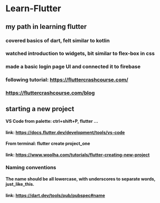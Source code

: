 # Learn-Flutter
## my path in learning flutter

### covered basics of dart, felt similar to kotlin
### watched introduction to widgets, bit similar to flex-box in css

### made a basic login page UI and connected it to firebase

### following tutorial: https://fluttercrashcourse.com/
### https://fluttercrashcourse.com/blog

## starting a new project
#### VS Code from palette: ctrl+shift+P, flutter ...
#### link: https://docs.flutter.dev/development/tools/vs-code
#### From terminal:   flutter create project_one
#### link: https://www.woolha.com/tutorials/flutter-creating-new-project

### Naming conventions
#### The name should be all lowercase, with underscores to separate words, just_like_this.
#### link: https://dart.dev/tools/pub/pubspec#name